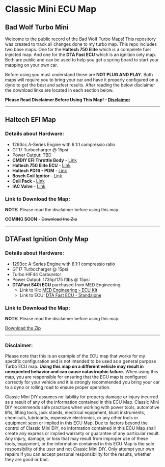 # Classic Mini ECU Map
## Bad Wolf Turbo Mini

Welcome to the public record of the Bad Wolf Turbo Maps! This repository was created to track all changes done to my turbo map. This repo includes two base maps. One for the **Haltech 750 Elite** which is a compelete fuel injected map. And one for the **DTA Fast ECU** which is an ignition only map. Both are public and can be used to help you get a spring board to start your mapping on your own car.

Before using you must understand these are **NOT PLUG AND PLAY**. Both maps will require you to bring your car and have it properly configured on a dyno to get the best and safest results. After reading the below disclaimer the download links are located in each section below.

**Please Read Disclaimer Before Using This Map! - [Disclaimer](#disclaimer)**

---

## Haltech EFI Map
### Details about Hardware:

* 1293cc A-Series Engine with 8.1:1 compressio ratio
* GT17 Turbocharger @ 15psi
* Power Output: TBD
* **CMDIY EFI Throttle Body** - [Link](https://store.classicminidiy.com/products/efi-throttle-body-hif44-replacement)
* **Haltech 750 Elite ECU** - [Link](https://www.haltech.com/product/ht-150604-elite-750/)
* **Haltech PD16 - PDM** - [Link](https://www.haltech.com/product/ht-198201-pd16-pdm/)
* **Bosch Coil Ignitor** - [Link](https://efi-parts.co.uk/product/dual-channel-ignition-amplifier-ignitor/)
* **Coil Pack** - [Link](https://www.med-engineering.co.uk/ancillaries/engine-management/engine-management-coil-pack)
* **IAC Valve** - [Link](https://www.driftmotion.com/Driftmotion-Universal-Remote-Mount-ISC-p/dm3328.htm)

### Link to Download the Map:
**NOTE:** Please read the disclaimer before using this map.

**COMING SOON** - ~~Download the Zip~~

---
## DTAFast Ignition Only Map

### Details about Hardware:

* 1293cc A-Series Engine with 8.1:1 compressio ratio
* GT17 Turbocharger @ 15psi
* Turbo HIF44 Carburetor
* Power Output: 173hp/175 ftlbs @ 15psi
* **DTAFast S40i ECU** purchased from MED Engineering.
  * Link to Kit: [MED Engineering - ECU Kit](https://www.med-engineering.co.uk/ancillaries/engine-management/med-ignition-management-kit)
  * Link to ECU: [DTA Fast ECU - Standalone](https://www.dtafast.co.uk/dta_products/s40i-ecu-ignition-only/)

### Link to Download the Map:
**NOTE:** Please read the disclaimer before using this map.

[Download the Zip](https://github.com/SomethingNew71/BadWolfTurboMap/archive/refs/tags/1.2.zip)


---
### Disclaimer:

Please note that this is an example of the ECU map that works for my specific configuration and is not intended to be used as a general purpose Turbo ECU map. **Using this map on a different vehicle may result in unexpected behavior and can cause catastrophic failure.** When using this map, you are responsible for ensuring that the ECU map is configured correctly for your vehicle and it is strongly recommended you bring your car to a dyno or rolling road to ensure proper operation.

Classic Mini DIY assumes no liability for property damage or injury incurred as a result of any of the information contained in this ECU Map.  Classic Mini DIY recommends safe practices when working with power tools, automotive lifts, lifting tools, jack stands, electrical equipment, blunt instruments, chemicals, lubricants, expensive electronics, or any other tools or equipment seen or implied in this ECU Map.  Due to factors beyond the control of Classic Mini DIY, no information contained in this ECU Map shall create any express or implied warranty or guarantee of any particular result.  Any injury, damage, or loss that may result from improper use of these tools, equipment, or the information contained in this ECU Map is the sole responsibility of the user and not Classic Mini DIY. Only attempt your own repairs if you can accept personal responsibility for the results, whether they are good or bad.

